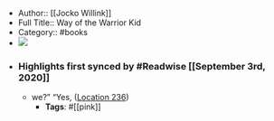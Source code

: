 - Author:: [[Jocko Willink]]
- Full Title:: Way of the Warrior Kid
- Category:: #books
- ![](https://images-na.ssl-images-amazon.com/images/I/512WeIf7n7L._SL400_.jpg)
- ### Highlights first synced by #Readwise [[September 3rd, 2020]]
    - we?” “Yes, ([Location 236](https://readwise.io/to_kindle?action=open&asin=B01MR6ZCK0&location=236))
        - **Tags**: #[[pink]]
